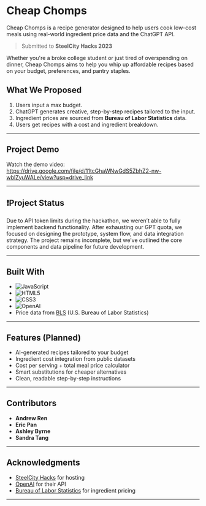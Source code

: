 # Cheap Chomps

Cheap Chomps is a recipe generator designed to help users cook low-cost meals using real-world ingredient price data and the ChatGPT API.

> Submitted to **SteelCity Hacks 2023**

Whether you're a broke college student or just tired of overspending on dinner, Cheap Chomps aims to help you whip up affordable recipes based on your budget, preferences, and pantry staples.

## What We Proposed

1. Users input a max budget.
2. ChatGPT generates creative, step-by-step recipes tailored to the input.
3. Ingredient prices are sourced from **Bureau of Labor Statistics** data.
4. Users get recipes with a cost and ingredient breakdown.

---

## Project Demo

Watch the demo video: https://drive.google.com/file/d/11tcGhaWNwGdS5ZbhZ2-nw-wblZyuWALe/view?usp=drive_link

---

## ❗Project Status

Due to API token limits during the hackathon, we weren’t able to fully implement backend functionality. After exhausting our GPT quota, we focused on designing the prototype, system flow, and data integration strategy. The project remains incomplete, but we’ve outlined the core components and data pipeline for future development.

---

## Built With

- ![JavaScript](https://img.shields.io/badge/-JavaScript-%23F7DF1C?style=flat-square&logo=javascript&logoColor=000)
- ![HTML5](https://img.shields.io/badge/-HTML5-%23E44D27?style=flat-square&logo=html5&logoColor=ffffff)
- ![CSS3](https://img.shields.io/badge/-CSS3-%231572B6?style=flat-square&logo=css3)
- ![OpenAI](https://img.shields.io/badge/-ChatGPT_API-%2300A67E?style=flat-square&logo=openai&logoColor=white)
- Price data from [BLS](https://www.bls.gov/data/) (U.S. Bureau of Labor Statistics)

---

## Features (Planned)

- AI-generated recipes tailored to your budget
- Ingredient cost integration from public datasets
- Cost per serving + total meal price calculator
- Smart substitutions for cheaper alternatives
- Clean, readable step-by-step instructions

---

## Contributors

- **Andrew Ren**
- **Eric Pan** 
- **Ashley Byrne**
- **Sandra Tang** 

---

## Acknowledgments

- [SteelCity Hacks](https://steelcityhacks.io) for hosting
- [OpenAI](https://platform.openai.com/) for their API
- [Bureau of Labor Statistics](https://www.bls.gov/data/) for ingredient pricing

---

